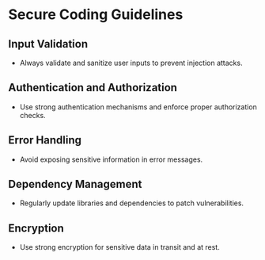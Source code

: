 # Secure Coding Guidelines

## Input Validation
- Always validate and sanitize user inputs to prevent injection attacks.

## Authentication and Authorization
- Use strong authentication mechanisms and enforce proper authorization checks.

## Error Handling
- Avoid exposing sensitive information in error messages.

## Dependency Management
- Regularly update libraries and dependencies to patch vulnerabilities.

## Encryption
- Use strong encryption for sensitive data in transit and at rest.

